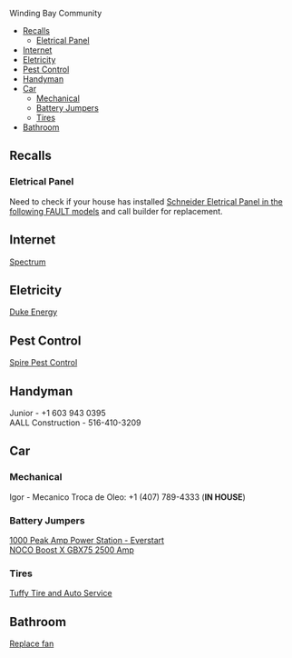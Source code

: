 Winding Bay Community

  * [Recalls](#recalls)
    + [Eletrical Panel](#eletrical-panel)
  * [Internet](#internet)
  * [Eletricity](#eletricity)
  * [Pest Control](#pest-control)
  * [Handyman](#handyman)
  * [Car](#car)
    + [Mechanical](#mechanical)
    + [Battery Jumpers](#battery-jumpers)
    + [Tires](#tires)
  * [Bathroom](#bathroom)
  
## Recalls
### Eletrical Panel
Need to check if your house has installed [Schneider Eletrical Panel in the following FAULT models](https://www.cpsc.gov/Recalls/2022/Schneider-ElectricTM-Recalls-1-4-Million-Electrical-Panels-Due-to-Thermal-Burn-and-Fire-Hazards) and call builder for replacement.

## Internet
[Spectrum](https://www.spectrum.com/)

## Eletricity
[Duke Energy](https://www.duke-energy.com)

## Pest Control
[Spire Pest Control](https://spirepest.com/)

## Handyman
Junior - +1 603 943 0395  
AALL Construction - 516-410-3209

## Car 
### Mechanical
Igor - Mecanico Troca de Oleo: +1 (407) 789-4333  (**IN HOUSE**)

### Battery Jumpers
[1000 Peak Amp Power Station - Everstart](https://www.walmart.com/ip/477068813)  
[NOCO Boost X GBX75 2500 Amp](https://a.co/d/4gqaNve)

### Tires
[Tuffy Tire and Auto Service](https://maps.app.goo.gl/HF9EfejcpSjzBVsU9?g_st=ic)

## Bathroom
[Replace fan](https://youtu.be/oxchN4cVX5Q)
